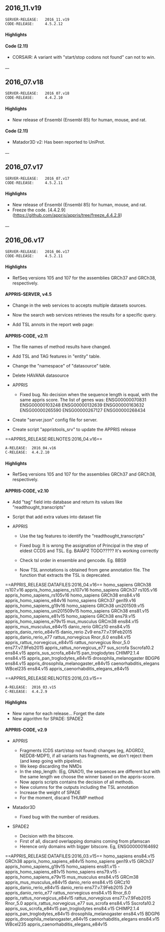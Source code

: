 ## 2016_11.v19
```
SERVER-RELEASE:   2016_11.v19
CODE-RELEASE:     4.5.2.12
```

#### Highlights
	
#### Code (2.11)
- CORSAIR:
A variant with "start/stop codons not found" can not to win.

__

## 2016_07.v18
```
SERVER-RELEASE:   2016_07.v18
CODE-RELEASE:     4.4.2.10
```

#### Highlights
- New release of Ensembl (Ensembl 85) for human, mouse, and rat.
	
#### Code (2.11)
- Matador3D v2: Has been reported to UniProt.
	
__

## 2016_07.v17
```
SERVER-RELEASE:   2016_07.v17
CODE-RELEASE:     4.5.2.11
```

#### Highlights
- New release of Ensembl (Ensembl 85) for human, mouse, and rat.
- Freeze the code. [4.4.2.9] (https://github.com/appris/appris/tree/freeze_4.4.2.9)

__

## 2016_06.v17
```
SERVER-RELEASE:   2016_06.v17
CODE-RELEASE:     4.5.2.11
```

#### Highlights
- RefSeq versions 105 and 107 for the assemblies GRCh37 and GRCh38, respectively. 
	
#### APPRIS-SERVER, v4.5
- Change in the web services to accepts multiple datasets sources.

- Now the search web services retrieves the results for a specific query.

- Add TSL annots in the report web page:

#### APPRIS-CODE, v2.11
- The file names of method results have changed.

- Add TSL and TAG features in "entity" table.

- Change the "namespace" of "datasource" table.

- Delete HAVANA datasource

- APPRIS
	- Fixed bug. No decision when the sequence length is equal, with the same appris score. The list of genes was:
		ENSG00000070831 ENSG00000103248 ENSG00000132639 ENSG00000163632 ENSG00000265590 ENSG00000267127 ENSG00000268434
		
- Create "server.json" config file for server.

- Create script "appristools_srv" to update the APPRIS release

==APPRIS_RELEASE:RELNOTES:2016_04.v16==
```
A-RELEASE: 	2016_04.v16
C-RELEASE: 	4.4.2.10
```

#### Highlights
- RefSeq versions 105 and 107 for the assemblies GRCh37 and GRCh38, respectively.
	
#### APPRIS-CODE, v2.10

- Add "tag" field into database and return its values like "readthought_transcripts"

- Script that add extra values into dataset file

- APPRIS
	- Use the tag features to identify the "readthought_transcripts"
	
	- Fixed bug: It is wrong the assignation of Principal in the step of eldest CCDS and TSL. Eg. BAIAP2 TODO????? It's working correctly
	
	- Check tsl order in ensemble and gencode. Eg. BBS9
	
	- Now TSL annotations is obtained from gene annotation file. The function that extracts the TSL is deprecated.
		
==APPRIS_RELEASE:DATAFILES:2016_04.v16==
homo_sapiens				GRCh38			rs107.v16				appris_homo_sapiens_rs107v16
homo_sapiens				GRCh37			rs105.v16				appris_homo_sapiens_rs105v16
homo_sapiens				GRCh38			ens84.v16				appris_homo_sapiens_e84v16
homo_sapiens				GRCh37			gen19.v16				appris_homo_sapiens_g19v16
homo_sapiens				GRCh38			uni201509.v15			appris_homo_sapiens_uni201509v15
homo_sapiens				GRCh38			ens81.v15				appris_homo_sapiens_e81v15
homo_sapiens				GRCh38			ens79.v15				appris_homo_sapiens_e79v15
mus_musculus				GRCm38			ens84.v15 				appris_mus_musculus_e84v15
danio_rerio					GRCz10			ens84.v15 				appris_danio_rerio_e84v15
danio_rerio					Zv9				ens77.v7.9Feb2015 		appris_danio_rerio_e77
rattus_norvegicus			Rnor_6.0		ens84.v15				appris_rattus_norvegicus_e84v15
rattus_norvegicus			Rnor_5.0		ens77.v7.9Feb2015		appris_rattus_norvegicus_e77
sus_scrofa					Sscrofa10.2		ens84.v15				appris_sus_scrofa_e84v15
pan_troglodytes				CHIMP2.1.4		ens84.v15				appris_pan_troglodytes_e84v15
drosophila_melanogaster		BDGP6			ens84.v15				appris_drosophila_melanogaster_e84v15
caenorhabditis_elegans		WBcel235		ens84.v15				appris_caenorhabditis_elegans_e84v15

==APPRIS_RELEASE:RELNOTES:2016_03.v15==
```
A-RELEASE: 	2016_03.v15
C-RELEASE: 	4.4.2.9
```

#### Highlights
- New name for each release... Forget the date
- New algorithm for SPADE: SPADE2
	
#### APPRIS-CODE, v2.9

- APPRIS
	- Fragments (CDS start/stop not found) changes (eg, ADGRD2, NEDD8-MDP1),
		if all variants has fragments, we don't reject them (and keep going with pipeline).
	- We keep discarding the NMDs
	- In the step_length: (Eg, GNAO1),
		the sequences are different but with the same length we choose the winner based on the appris-score.
	- Now appris scripts contains the decision of all methods.
	- New columns for the outputs including the TSL annotation
	- Increase the weight of SPADE
	- For the moment, discard THUMP method

- Matador3D
	- Fixed bug with the number of residues. 

- SPADE2
	- Decision with the bitscore.
	- First of all, discard overlapping domains coming from pfamscan
	- Herence only domains with bigger bitscore. Eg, ENSG00000164692
		
==APPRIS_RELEASE:DATAFILES:2016_03.v15==
homo_sapiens				ens84.v15	GRCh38		appris_homo_sapiens_e84v15
homo_sapiens				gen19.v15	GRCh37		appris_homo_sapiens_g19v15
homo_sapiens				ens81.v15	-		appris_homo_sapiens_e81v15
homo_sapiens				ens79.v15	-		appris_homo_sapiens_e79v15
mus_musculus				ens84.v15 	GRCm38		appris_mus_musculus_e84v15
danio_rerio					ens84.v15 	GRCz10		appris_danio_rerio_e84v15
danio_rerio					ens77.v7.9Feb2015 	Zv9			appris_danio_rerio_e77
rattus_norvegicus			ens84.v15	Rnor_6.0	appris_rattus_norvegicus_e84v15
rattus_norvegicus			ens77.v7.9Feb2015	Rnor_5.0	appris_rattus_norvegicus_e77
sus_scrofa				ens84.v15	Sscrofa10.2	appris_sus_scrofa_e84v15
pan_troglodytes				ens84.v15	CHIMP2.1.4	appris_pan_troglodytes_e84v15
drosophila_melanogaster			ens84.v15	BDGP6		appris_drosophila_melanogaster_e84v15
caenorhabditis_elegans			ens84.v15	WBcel235	appris_caenorhabditis_elegans_e84v15
